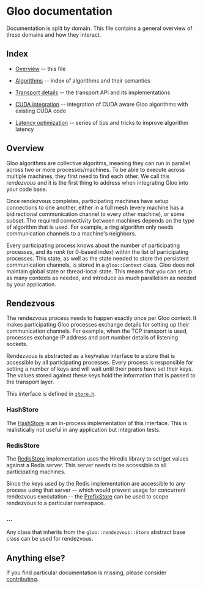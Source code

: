 # Gloo documentation

Documentation is split by domain. This file contains a general
overview of these domains and how they interact.

## Index

* [Overview](readme.md) -- this file

* [Algorithms](algorithms.md) -- index of algorithms and their
  semantics

* [Transport details](transport.md) -- the transport API and its
  implementations

* [CUDA integration](cuda.md) -- integration of CUDA aware Gloo
  algorithms with existing CUDA code

* [Latency optimization](latency.md) -- series of tips and tricks to
  improve algorithm latency

## Overview

Gloo algorithms are collective algoritms, meaning they can run in
parallel across two or more processes/machines. To be able to execute
across multiple machines, they first need to find each other. We call
this _rendezvous_ and it is the first thing to address when
integrating Gloo into your code base.

Once rendezvous completes, participating machines have setup
connections to one another, either in a full mesh (every machine has a
bidirectional communication channel to every other machine), or some
subset. The required connectivity between machines depends on the type
of algorithm that is used. For example, a ring algorithm only needs
communication channels to a machine's neighbors.

Every participating process knows about the number of participating
processes, and its _rank_ (or 0-based index) within the list of
participating processes. This state, as well as the state needed to
store the persistent communication channels, is stored in a
`gloo::Context` class. Gloo does not maintain global state or
thread-local state. This means that you can setup as many contexts as
needed, and introduce as much parallelism as needed by your
application.

## Rendezvous

The rendezvous process needs to happen exactly once per Gloo context.
It makes participating Gloo processes exchange details for setting up
their communication channels. For example, when the TCP transport is
used, processes exchange IP address and port number details of
listening sockets.

Rendezvous is abstracted as a key/value interface to a store that is
accessible by all participating processes. Every process is
responsible for setting a number of keys and will wait until their
peers have set their keys. The values stored against these keys hold
the information that is passed to the transport layer.

This interface is defined in [`store.h`](../gloo/rendezvous/store.h).

### HashStore

The [HashStore](../gloo/rendezvous/hash_store.cc) is an in-process
implementation of this interface. This is realistically not useful in
any application but integration tests.

### RedisStore

The [RedisStore](../gloo/rendezvous/redis_store.cc) implementation uses
the Hiredis library to set/get values against a Redis server. This
server needs to be accessible to all participating machines.

Since the keys used by the Redis implementation are accessible to any
process using that server -- which would prevent usage for concurrent
rendezvous executation -- the
[PrefixStore](../gloo/rendezvous/prefix_store.cc) can be used to scope
rendezvous to a particular namespace.

### ...

Any class that inherits from the `gloo::rendezvous::Store` abstract
base class can be used for rendezvous.

## Anything else?

If you find particular documentation is missing, please consider
[contributing](../CONTRIBUTING.md).
